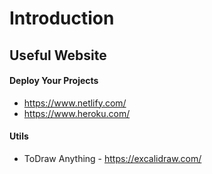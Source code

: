 # Introduction

## Useful Website

#### Deploy Your Projects 
- https://www.netlify.com/
- https://www.heroku.com/

#### Utils
- ToDraw Anything - https://excalidraw.com/